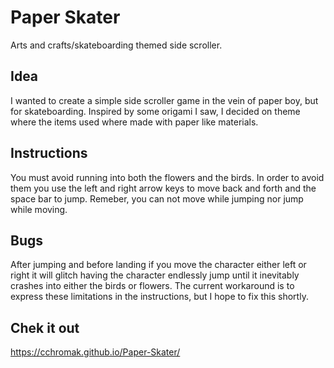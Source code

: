 # Paper Skater
Arts and crafts/skateboarding themed side scroller.

## Idea
I wanted to create a simple side scroller game in the vein of paper boy, but for skateboarding.
Inspired by some origami I saw, I decided on theme where the items used where made with paper
like materials.

## Instructions
You must avoid running into both the flowers and the birds. In order to avoid them you use the
left and right arrow keys to move back and forth and the space bar to jump. Remeber, you can
not move while jumping nor jump while moving.

## Bugs
After jumping and before landing if you move the character either left or right it will glitch
having the character endlessly jump until it inevitably crashes into either the birds or flowers.
The current workaround is to express these limitations in the instructions, but I hope to fix 
this shortly.

## Chek it out
https://cchromak.github.io/Paper-Skater/
